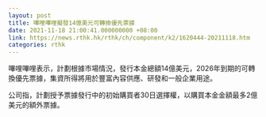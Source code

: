 ```yaml
---
layout: post
title: 嗶哩嗶哩擬發14億美元可轉換優先票據
date: 2021-11-18 21:00:41.000000000 +08:00
link: https://news.rthk.hk/rthk/ch/component/k2/1620444-20211118.htm
categories: rthk
---
```


嗶哩嗶哩表示，計劃根據市場情況，發行本金總額14億美元，2026年到期的可轉換優先票據，集資所得將用於豐富內容供應、研發和一般企業用途。

公司指，計劃授予票據發行中的初始購買者30日選擇權，以購買本金金額最多2億美元的額外票據。
